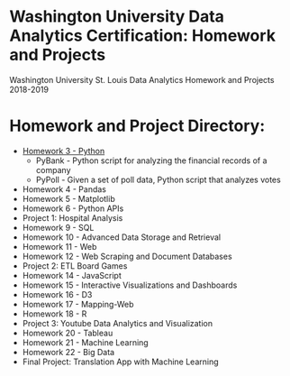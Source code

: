 # Washington University Data Analytics Certification: Homework and Projects
Washington University St. Louis Data Analytics Homework and Projects 2018-2019



# Homework and Project Directory:
- [Homework 3 - Python](https://github.com/jfandata/Washington_University_Data_Analytics_Certificate/tree/master/homework/Homework_3_Python)
  - PyBank - Python script for analyzing the financial records of a company
  - PyPoll - Given a set of poll data, Python script that analyzes votes
- Homework 4 - Pandas
- Homework 5 - Matplotlib
- Homework 6 - Python APIs
- Project 1: Hospital Analysis
- Homework 9 - SQL
- Homework 10 - Advanced Data Storage and Retrieval
- Homework 11 - Web
- Homework 12 - Web Scraping and Document Databases
- Project 2: ETL Board Games
- Homework 14 - JavaScript
- Homework 15 - Interactive Visualizations and Dashboards
- Homework 16 - D3
- Homework 17 - Mapping-Web
- Homework 18 - R
- Project 3: Youtube Data Analytics and Visualization
- Homework 20 - Tableau
- Homework 21 - Machine Learning
- Homework 22 - Big Data
- Final Project: Translation App with Machine Learning

